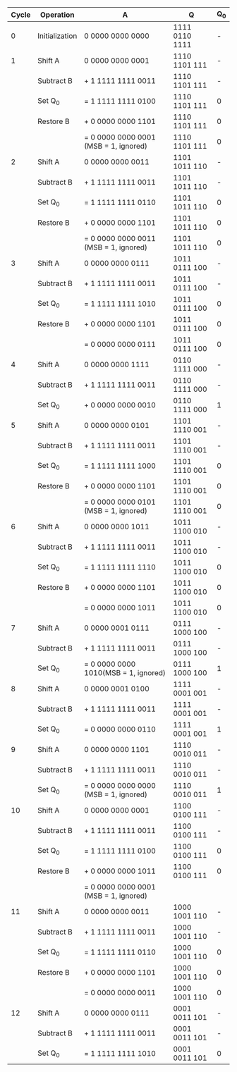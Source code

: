 | Cycle | Operation      | A                                    | Q              | Q<sub>0</sub> |
|-------|----------------|--------------------------------------|----------------|----|
| 0     | Initialization |  0 0000 0000 0000                    | 1111 0110 1111 | -  |
| 1     | Shift A        |  0 0000 0000 0001                    | 1110 1101 111  | -  |
|       | Subtract B     |+ 1 1111 1111 0011                    | 1110 1101 111  | -  |
|       | Set Q<sub>0</sub>         |= 1 1111 1111 0100                    | 1110 1101 111  | 0  |
|       | Restore B      |+ 0 0000 0000 1101                    | 1110 1101 111  | 0  |
|       |                |= 0 0000 0000 0001 (MSB = 1, ignored) | 1110 1101 111  | 0  |
| 2     | Shift A        |  0 0000 0000 0011                    | 1101 1011 110  | -  |
|       | Subtract B     |+ 1 1111 1111 0011                    | 1101 1011 110  | -  |
|       | Set Q<sub>0</sub>         |= 1 1111 1111 0110                    | 1101 1011 110  | 0  |
|       | Restore B      |+ 0 0000 0000 1101                    | 1101 1011 110  | 0  |
|       |                |= 0 0000 0000 0011 (MSB = 1, ignored) | 1101 1011 110  | 0  |
| 3     | Shift A        |  0 0000 0000 0111                    | 1011 0111 100  | -  |
|       | Subtract B     |+ 1 1111 1111 0011                    | 1011 0111 100  | -  |
|       | Set Q<sub>0</sub>         |= 1 1111 1111 1010                    | 1011 0111 100  | 0  |
|       | Restore B      |+ 0 0000 0000 1101                    | 1011 0111 100  | 0  |
|       |                |= 0 0000 0000 0111                    | 1011 0111 100  | 0  |
| 4     | Shift A        |  0 0000 0000 1111                    | 0110 1111 000  | -  |
|       | Subtract B     |+ 1 1111 1111 0011                    | 0110 1111 000  | -  |
|       | Set Q<sub>0</sub>         |+ 0 0000 0000 0010                    | 0110 1111 000  | 1  |
| 5     | Shift A        |  0 0000 0000 0101                    | 1101 1110 001  | -  |
|       | Subtract B     |+ 1 1111 1111 0011                    | 1101 1110 001  | -  |
|       | Set Q<sub>0</sub>         |= 1 1111 1111 1000                    | 1101 1110 001  | 0  |
|       | Restore B      |+ 0 0000 0000 1101                    | 1101 1110 001  | 0  |
|       |                |= 0 0000 0000 0101 (MSB = 1, ignored) | 1101 1110 001  | 0  |
| 6     | Shift A        |  0 0000 0000 1011                    | 1011 1100 010  | -  |
|       | Subtract B     |+ 1 1111 1111 0011                    | 1011 1100 010  | -  |
|       | Set Q<sub>0</sub>         |= 1 1111 1111 1110                    | 1011 1100 010  | 0  |
|       | Restore B      |+ 0 0000 0000 1101                    | 1011 1100 010  | 0  |
|       |                |= 0 0000 0000 1011                    | 1011 1100 010  | 0  |
| 7     | Shift A        |  0 0000 0001 0111                    | 0111 1000 100  | -  |
|       | Subtract B     |+ 1 1111 1111 0011                    | 0111 1000 100  | -  |
|       | Set Q<sub>0</sub>         |= 0 0000 0000 1010(MSB = 1, ignored)  | 0111 1000 100  | 1  |
| 8     | Shift A        |  0 0000 0001 0100                    | 1111 0001 001  | -  |
|       | Subtract B     |+ 1 1111 1111 0011                    | 1111 0001 001  | -  |
|       | Set Q<sub>0</sub>         |= 0 0000 0000 0110                    | 1111 0001 001  | 1  |
| 9     | Shift A        |  0 0000 0000 1101                    | 1110 0010 011  | -  |
|       | Subtract B     |+ 1 1111 1111 0011                    | 1110 0010 011  | -  |
|       | Set Q<sub>0</sub>         |= 0 0000 0000 0000 (MSB = 1, ignored) | 1110 0010 011  | 1  |
| 10    | Shift A        |  0 0000 0000 0001                    | 1100 0100 111  | -  |
|       | Subtract B     |+ 1 1111 1111 0011                    | 1100 0100 111  | -  |
|       | Set Q<sub>0</sub>         |= 1 1111 1111 0100                    | 1100 0100 111  | 0  |
|       | Restore B      |+ 0 0000 0000 1011                    | 1100 0100 111  | 0  |
|       |                |= 0 0000 0000 0001 (MSB = 1, ignored) |                |    |
| 11    | Shift A        |  0 0000 0000 0011                    | 1000 1001 110  | -  |
|       | Subtract B     |+ 1 1111 1111 0011                    | 1000 1001 110  | -  |
|       | Set Q<sub>0</sub>         |= 1 1111 1111 0110                    | 1000 1001 110  | 0  |
|       | Restore B      |+ 0 0000 0000 1101                    | 1000 1001 110  | 0  |
|       |                |= 0 0000 0000 0011                    | 1000 1001 110  | 0  |
| 12    | Shift A        |  0 0000 0000 0111                    | 0001 0011 101  | -  |
|       | Subtract B     |+ 1 1111 1111 0011                    | 0001 0011 101  | -  |
|       | Set Q<sub>0</sub>         |= 1 1111 1111 1010                    | 0001 0011 101  | 0  |
